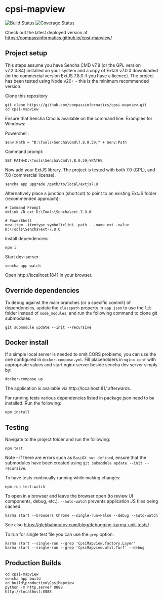 # cpsi-mapview

[![Build Status](https://travis-ci.org/compassinformatics/cpsi-mapview.svg?branch=master)](https://travis-ci.org/compassinformatics/cpsi-mapview)
[![Coverage Status](https://coveralls.io/repos/compassinformatics/cpsi-mapview/badge.svg?branch=master&service=github)](https://coveralls.io/github/compassinformatics/cpsi-mapview?branch=master)

Check out the latest deployed version at https://compassinformatics.github.io/cpsi-mapview/

## Project setup

This steps assume you have Sencha CMD v7.8 (or the GPL version v7.2.0.84) installed on your system and a copy of ExtJS v7.0.0 downloaded (or
the commercial version ExtJS 7.8.0 if you have a licence).
The project has been tested using Node v20+ - this is the minimum recommended version.

Clone this repository

```
git clone https://github.com/compassinformatics/cpsi-mapview.git
cd cpsi-mapview
```

Ensure that Sencha Cmd is available on the command line. Examples for Windows:

Powershell:

```
$env:Path = "D:\Tools\Sencha\Cmd\7.8.0.59;" + $env:Path
```

Command prompt:

```
SET PATH=D:\Tools\Sencha\Cmd\7.8.0.59;%PATH%
```

Now add your ExtJS library. The project is tested with both 7.0 (GPL), and 7.8 (commercial license).

```
sencha app upgrade /path/to/local/extjs7.8
```

Alternatively place a junction (shortcut) to point to an existing ExtJS folder (recommended approach):

```
# Command Prompt
mklink /D ext D:\Tools\Sencha\ext-7.8.0

# PowerShell
new-item -itemtype symboliclink -path . -name ext -value D:\Tools\Sencha\ext-7.8.0
```

Install dependencies:

```
npm i
```


Start dev-server

```
sencha app watch
```

Open http://localhost:1841 in your browser.

## Override dependencies

To debug against the main branches (or a specific commit) of dependencies, update the `classpath` property in `app.json` to use the `lib` folder instead of `node_modules`,
and run the following command to clone git submodules:

```
git submodule update --init --recursive
```

## Docker install

If a simple local server is needed to omit CORS problems, you can use the one configured in `docker-compose.yml`.
Fill placeholders in `nginx.conf` with appropriate values and start nginx server beside sencha dev server simply by:

```
docker-compose up
```

The application is available via http://localhost:81/ afterwards.

For running tests various dependencies listed in package.json need to be installed. Run the following:

```
npm install
```

## Testing

Navigate to the project folder and run the following:

```
npm test
```

Note - if there are errors such as `BasiGX not defined`, ensure that the submodules have been
created using `git submodule update --init --recursive`.

To have tests continually running while making changes:

```
npm run test:watch
```

To open in a browser and leave the browser open (to review UI components, debug, etc.).
`--auto-watch` prevents application JS files being cached.

```
karma start --browsers Chrome --single-run=False --debug --auto-watch
```

See also https://glebbahmutov.com/blog/debugging-karma-unit-tests/

To run for single test file you can use the `grep` option:

```
karma start --single-run --grep 'CpsiMapview.factory.Layer'
karma start --single-run --grep 'CpsiMapview.util.Turf' --debug
```

## Production Builds

```
cd cpsi-mapview
sencha app build
cd build\production\CpsiMapview
python -m http.server 8888
http://localhost:8888
```
